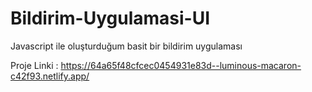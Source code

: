 # Bildirim-Uygulamasi-UI
 Javascript ile oluşturduğum basit bir bildirim uygulaması

Proje Linki : https://64a65f48cfcec0454931e83d--luminous-macaron-c42f93.netlify.app/